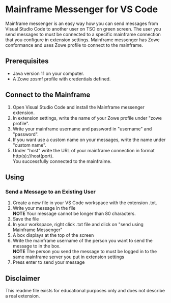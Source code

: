 # Mainframe Messenger for VS Code

Mainframe messenger is an easy way how you can send messages from Visual Studio Code to another user on TSO on green screen. The user you send messages to must be connected to a specific mainframe connection that you configure in extension settings. Mainframe messenger has Zowe conformance and uses Zowe profile to connect to the mainframe.

## Prerequisites

- Java version 11 on your computer.
- A Zowe zosmf profile with credentials defined.

## Connect to the Mainframe

1. Open Visual Studio Code and install the Mainframe messenger extension.
2. In extension settings, write the name of your Zowe profile under "zowe profile".
3. Write your mainframe username and password in "username" and "password".
4. If you want use a custom name on your messages, write the name under "custom name".
5. Under "host" write the URL of your mainframe connection in format http(s)://host(port).  
You successfully connected to the mainfraime.

## Using

### Send a Message to an Existing User

1. Create a new file in your VS Code workspace with the extension .txt.
2. Write your message in the file   
**NOTE** Your message cannot be longer than 80 characters.
3. Save the file
4. In your workspace, right click .txt file and click on "send using Mainframe Messenger"
5. A box displays at the top of the screen
6. Write the mainframe username of the person you want to send the message to in the box.  
**NOTE** The person you send the message to must be logged in to the same mainframe server you put in extension settings
13. Press enter to send your message

## Disclaimer

This readme file exists for educational purposes only and does not describe a real extension.
